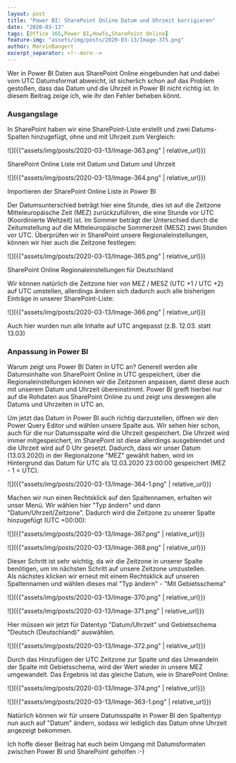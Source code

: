 ```yaml
---
layout: post
title: "Power BI: SharePoint Online Datum und Uhrzeit korrigieren"
date: "2020-03-13"
tags: [Office 365,Power BI,HowTo,SharePoint Online]
feature-img: "assets/img/posts/2020-03-13/Image-375.png"
author: MarvinBangert
excerpt_separator: <!--more-->
---
```


Wer in Power BI Daten aus SharePoint Online eingebunden hat und dabei vom UTC Datumsformat abweicht, ist sicherlich schon auf das Problem gestoßen, dass das Datum und die Uhrzeit in Power BI nicht richtig ist. In diesem Beitrag zeige ich, wie ihr den Fehler beheben könnt.
<!--more-->

### Ausgangslage

In SharePoint haben wir eine SharePoint-Liste erstellt und zwei Datums-Spalten hinzugefügt, ohne und mit Uhrzeit zum Vergleich:

![]({{"assets/img/posts/2020-03-13/Image-363.png" | relative_url}})

SharePoint Online Liste mit Datum und Datum und Uhrzeit

![]({{"assets/img/posts/2020-03-13/Image-364.png" | relative_url}})

Importieren der SharePoint Online Liste in Power BI

Der Datumsunterschied beträgt hier eine Stunde, dies ist auf die Zeitzone Mitteleuropäische Zeit (MEZ) zurückzuführen, die eine Stunde vor UTC (Koordinierte Weltzeit) ist. Im Sommer beträgt der Unterschied durch die Zeitumstellung auf die Mitteleuropäische Sommerzeit (MESZ) zwei Stunden vor UTC. Überprüfen wir in SharePoint unsere Regionaleinstellungen, können wir hier auch die Zeitzone festlegen:

![]({{"assets/img/posts/2020-03-13/Image-365.png" | relative_url}})

SharePoint Online Regionaleinstellungen für Deutschland

Wir können natürlich die Zeitzone hier von MEZ / MESZ (UTC +1 / UTC +2) auf UTC umstellen, allerdings ändern sich dadurch auch alle bisherigen Einträge in unserer SharePoint-Liste:

![]({{"assets/img/posts/2020-03-13/Image-366.png" | relative_url}})

Auch hier wurden nun alle Inhalte auf UTC angepasst (z.B. 12.03. statt 13.03)

### Anpassung in Power BI

Warum zeigt uns Power BI Daten in UTC an? Generell werden alle Datumsinhalte von SharePoint Online in UTC gespeichert, über die Regionaleinstellungen können wir die Zeitzonen anpassen, damit diese auch mit unserem Datum und Uhrzeit übereinstimmt. Power BI greift hierbei nur auf die Rohdaten aus SharePoint Online zu und zeigt uns deswegen alle Datums und Uhrzeiten in UTC an.

Um jetzt das Datum in Power BI auch richtig darzustellen, öffnen wir den Power Query Editor und wählen unsere Spalte aus. Wir sehen hier schon, auch für die nur Datumsspalte wird die Uhrzeit gespeichert. Die Uhrzeit wird immer mitgespeichert, im SharePoint ist diese allerdings ausgeblendet und die Uhrzeit wird auf 0 Uhr gesetzt. Dadurch, dass wir unser Datum (13.03.2020) in der Regionalzone "MEZ" gewählt haben, wird im Hintergrund das Datum für UTC als 12.03.2020 23:00:00 gespeichert (MEZ - 1 = UTC).

![]({{"assets/img/posts/2020-03-13/Image-364-1.png" | relative_url}})

Machen wir nun einen Rechtsklick auf den Spaltennamen, erhalten wir unser Menü. Wir wählen hier "Typ ändern" und dann "Datum/Uhrzeit/Zeitzone". Dadurch wird die Zeitzone zu unserer Spalte hinzugefügt (UTC +00:00):

![]({{"assets/img/posts/2020-03-13/Image-367.png" | relative_url}})

![]({{"assets/img/posts/2020-03-13/Image-368.png" | relative_url}})

Dieser Schritt ist sehr wichtig, da wir die Zeitzone in unserer Spalte benötigen, um im nächsten Schritt auf unsere Zeitzone umzustellen.  
Als nächstes klicken wir erneut mit einem Rechtsklick auf unseren Spaltennamen und wählen dieses mal "Typ ändern" - "Mit Gebietsschema"

![]({{"assets/img/posts/2020-03-13/Image-370.png" | relative_url}})

![]({{"assets/img/posts/2020-03-13/Image-371.png" | relative_url}})

Hier müssen wir jetzt für Datentyp "Datum/Uhrzeit" und Gebietsschema "Deutsch (Deutschland)" auswählen. 

![]({{"assets/img/posts/2020-03-13/Image-372.png" | relative_url}})

Durch das Hinzufügen der UTC Zeitzone zur Spalte und das Umwandeln der Spalte mit Gebietsschema, wird der Wert wieder in unsere MEZ umgewandelt. Das Ergebnis ist das gleiche Datum, wie in SharePoint Online:

![]({{"assets/img/posts/2020-03-13/Image-374.png" | relative_url}})

![]({{"assets/img/posts/2020-03-13/Image-363-1.png" | relative_url}})

Natürlich können wir für unsere Datumsspalte in Power BI den Spaltentyp nun auch auf "Datum" ändern, sodass wir lediglich das Datum ohne Uhrzeit angezeigt bekommen.

Ich hoffe dieser Beitrag hat euch beim Umgang mit Datumsformaten zwischen Power BI und SharePoint geholfen :-)
